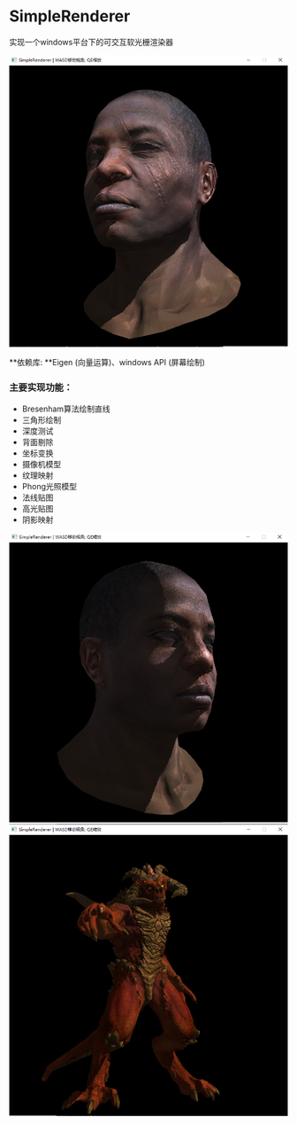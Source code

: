# SimpleRenderer

实现一个windows平台下的可交互软光栅渲染器



<img src="images/african_head1.png" alt="african_head" style="zoom:80%;" />



**依赖库: **Eigen (向量运算)、windows API (屏幕绘制)

### 主要实现功能：

* Bresenham算法绘制直线
* 三角形绘制
* 深度测试
* 背面剔除
* 坐标变换
* 摄像机模型
* 纹理映射
* Phong光照模型
* 法线贴图
* 高光贴图
* 阴影映射



<img src="images/african_head2.png" alt="african_head" style="zoom:80%;" />



<img src="images/diablo3_pose.png" alt="diablo3_pose" style="zoom:80%;" />
